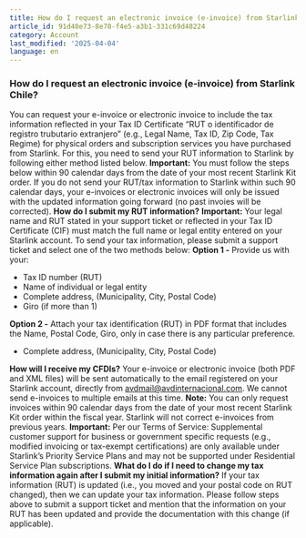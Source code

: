 ```yaml
---
title: How do I request an electronic invoice (e-invoice) from Starlink Chile?
article_id: 91d48e73-8e78-f4e5-a3b1-331c69d48224
category: Account
last_modified: '2025-04-04'
language: en
---
```


### How do I request an electronic invoice (e-invoice) from Starlink Chile? 
You can request your e-invoice or electronic invoice to include the tax information reflected in your Tax ID Certificate “RUT o identificador de registro trubutario extranjero” (e.g., Legal Name, Tax ID, Zip Code, Tax Regime) for physical orders and subscription services you have purchased from Starlink. 
For this, you need to send your RUT information to Starlink by following either method listed below.
**Important:** You must follow the steps below within 90 calendar days from the date of your most recent Starlink Kit order. If you do not send your RUT/tax information to Starlink within such 90 calendar days, your e-invoices or electronic invoices will only be issued with the updated information going forward (no past invoies will be corrected). 
**How do I submit my RUT information?**
**Important:** Your legal name and RUT stated in your support ticket or reflected in your Tax ID Certificate (CIF) must match the full name or legal entity entered on your Starlink account.
To send your tax information, please submit a support ticket and select one of the two methods below:
**Option 1 -** Provide us with your:
  * Tax ID number (RUT)
  * Name of individual or legal entity
  * Complete address, (Municipality, City, Postal Code)
  * Giro (if more than 1)


**Option 2 -** Attach your tax identification (RUT) in PDF format that includes the Name, Postal Code, Giro, only in case there is any particular preference.
  * Complete address, (Municipality, City, Postal Code)


**How will I receive my CFDIs?**
Your e-invoice or electronic invoice (both PDF and XML files) will be sent automatically to the email registered on your Starlink account, directly from avdmail@avdinternacional.com. We cannot send e-invoices to multiple emails at this time.
**Note:** You can only request invoices within 90 calendar days from the date of your most recent Starlink Kit order within the fiscal year. Starlink will not correct e-invoices from previous years. 
**Important:** Per our Terms of Service: Supplemental customer support for business or government specific requests (e.g., modified invoicing or tax-exempt certifications) are only available under Starlink’s Priority Service Plans and may not be supported under Residential Service Plan subscriptions.
**What do I do if I need to change my tax information again after I submit my initial information?**
If your tax information (RUT) is updated (i.e., you moved and your postal code on RUT changed), then we can update your tax information. Please follow steps above to submit a support ticket and mention that the information on your RUT has been updated and provide the documentation with this change (if applicable). 